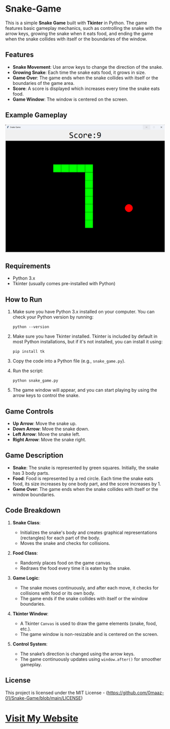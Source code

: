 # Snake-Game

This is a simple **Snake Game** built with **Tkinter** in Python. The game features basic gameplay mechanics, such as controlling the snake with the arrow keys, growing the snake when it eats food, and ending the game when the snake collides with itself or the boundaries of the window.

## Features

- **Snake Movement**: Use arrow keys to change the direction of the snake.
- **Growing Snake**: Each time the snake eats food, it grows in size.
- **Game Over**: The game ends when the snake collides with itself or the boundaries of the game area.
- **Score**: A score is displayed which increases every time the snake eats food.
- **Game Window**: The window is centered on the screen.

## Example Gameplay

![Snake Game](https://github.com/0maaz-01/Snake-Game/blob/main/Image/Snake.png)

## Requirements

- Python 3.x
- Tkinter (usually comes pre-installed with Python)

## How to Run

1. Make sure you have Python 3.x installed on your computer. You can check your Python version by running:
   ```
   python --version
   ```
   
2. Make sure you have Tkinter installed. Tkinter is included by default in most Python installations, but if it's not installed, you can install it using:
   ```
   pip install tk
   ```

3. Copy the code into a Python file (e.g., `snake_game.py`).

4. Run the script:
   ```
   python snake_game.py
   ```

5. The game window will appear, and you can start playing by using the arrow keys to control the snake.

## Game Controls

- **Up Arrow**: Move the snake up.
- **Down Arrow**: Move the snake down.
- **Left Arrow**: Move the snake left.
- **Right Arrow**: Move the snake right.

## Game Description

- **Snake**: The snake is represented by green squares. Initially, the snake has 3 body parts.
- **Food**: Food is represented by a red circle. Each time the snake eats food, its size increases by one body part, and the score increases by 1.
- **Game Over**: The game ends when the snake collides with itself or the window boundaries.

## Code Breakdown

1. **Snake Class**:
   - Initializes the snake's body and creates graphical representations (rectangles) for each part of the body.
   - Moves the snake and checks for collisions.
   
2. **Food Class**:
   - Randomly places food on the game canvas.
   - Redraws the food every time it is eaten by the snake.

3. **Game Logic**:
   - The snake moves continuously, and after each move, it checks for collisions with food or its own body.
   - The game ends if the snake collides with itself or the window boundaries.

4. **Tkinter Window**:
   - A Tkinter `Canvas` is used to draw the game elements (snake, food, etc.).
   - The game window is non-resizable and is centered on the screen.

5. **Control System**:
   - The snake’s direction is changed using the arrow keys.
   - The game continuously updates using `window.after()` for smoother gameplay.



## License

This project is licensed under the MIT License - (https://github.com/0maaz-01/Snake-Game/blob/main/LICENSE)

# [Visit My Website](https://www.maazverse.com/)
